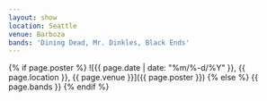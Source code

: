```yaml
---
layout: show
location: Seattle
venue: Barboza
bands: 'Dining Dead, Mr. Dinkles, Black Ends'
---
```


{% if page.poster %}
![{{ page.date | date: "%m/%-d/%Y" }}, {{ page.location }}, {{ page.venue }}]({{ page.poster }})
{% else %}
{{ page.bands }}
{% endif %}
